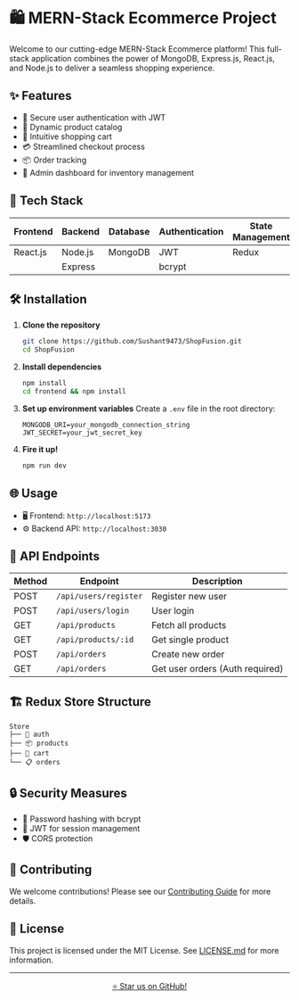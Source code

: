 # 🛍️ MERN-Stack Ecommerce Project

Welcome to our cutting-edge MERN-Stack Ecommerce platform! This full-stack application combines the power of MongoDB, Express.js, React.js, and Node.js to deliver a seamless shopping experience.

## ✨ Features

- 🔐 Secure user authentication with JWT
- 🏪 Dynamic product catalog
- 🛒 Intuitive shopping cart
- 💳 Streamlined checkout process
- 📦 Order tracking
- 👑 Admin dashboard for inventory management

## 🚀 Tech Stack

| Frontend | Backend | Database | Authentication | State Management |
|----------|---------|----------|----------------|------------------|
| React.js | Node.js | MongoDB  | JWT            | Redux            |
|          | Express |          | bcrypt         |                  |

## 🛠️ Installation

1. **Clone the repository**
   ```bash
   git clone https://github.com/Sushant9473/ShopFusion.git
   cd ShopFusion
   ```

2. **Install dependencies**
   ```bash
   npm install
   cd frontend && npm install
   ```

3. **Set up environment variables**
   Create a `.env` file in the root directory:
   ```
   MONGODB_URI=your_mongodb_connection_string
   JWT_SECRET=your_jwt_secret_key
   ```

4. **Fire it up!**
   ```bash
   npm run dev
   ```

## 🌐 Usage

- 🖥️ Frontend: `http://localhost:5173`
- ⚙️ Backend API: `http://localhost:3030`

## 📡 API Endpoints

| Method | Endpoint | Description |
|--------|----------|-------------|
| POST   | `/api/users/register` | Register new user |
| POST   | `/api/users/login`    | User login |
| GET    | `/api/products`       | Fetch all products |
| GET    | `/api/products/:id`   | Get single product |
| POST   | `/api/orders`         | Create new order |
| GET    | `/api/orders`         | Get user orders (Auth required) |

## 🏗️ Redux Store Structure

```
Store
├── 🔐 auth
├── 📦 products
├── 🛒 cart
└── 📋 orders
```

## 🔒 Security Measures

- 🔑 Password hashing with bcrypt
- 🎫 JWT for session management
- 🛡️ CORS protection

## 🤝 Contributing

We welcome contributions! Please see our [Contributing Guide](CONTRIBUTING.md) for more details.

## 📄 License

This project is licensed under the MIT License. See [LICENSE.md](LICENSE.md) for more information.

---


<p align="center">
  <a href="https://github.com/Sushant9473/MERN">⭐ Star us on GitHub!</a>
</p>
